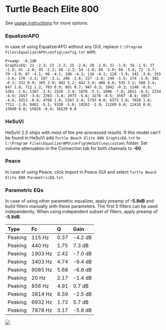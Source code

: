 # Turtle Beach Elite 800
See [usage instructions](https://github.com/jaakkopasanen/AutoEq#usage) for more options.

### EqualizerAPO
In case of using EqualizerAPO without any GUI, replace `C:\Program Files\EqualizerAPO\config\config.txt`
with:
```
Preamp: -6.1dB
GraphicEQ: 21 -2.3; 23 -2.2; 25 -2.0; 28 -1.9; 31 -1.9; 34 -1.9; 37 -1.9; 41 -2.0; 45 -2.1; 49 -2.3; 54 -2.6; 60 -3.0; 66 -3.4; 72 -3.7; 79 -3.9; 87 -4.1; 96 -4.1; 106 -4.1; 116 -4.1; 128 -3.9; 141 -3.8; 155 -3.6; 170 -3.3; 187 -3.1; 206 -2.6; 227 -2.0; 249 -1.5; 274 -1.0; 302 -0.3; 332 0.9; 365 2.9; 402 5.2; 442 5.9; 486 4.6; 535 3.2; 588 2.4; 647 1.8; 712 1.2; 783 0.9; 861 0.7; 947 0.3; 1042 -0.3; 1146 -0.9; 1261 -1.6; 1387 -2.4; 1526 -3.4; 1678 -5.1; 1846 -7.0; 2031 -6.5; 2234 -4.9; 2457 -3.8; 2703 -3.8; 2973 -5.6; 3270 -8.5; 3597 -8.8; 3957 -4.6; 4353 -0.8; 4788 1.8; 5267 2.4; 5793 0.0; 6373 3.8; 7010 1.6; 7711 -2.0; 8482 -5.1; 9330 -5.6; 10263 -1.9; 11289 0.0; 12418 0.0; 13660 0.0; 15026 -0.4; 16529 0.0
```

### HeSuVi
HeSuVi 2.0 ships with most of the pre-processed results. If this model can't be found in HeSuVi add
`Turtle Beach Elite 800 GraphicEQ.txt` to `C:\Program Files\EqualizerAPO\config\HeSuVi\eq\custom\` folder.
Set volume attenuation in the Connection tab for both channels to **-60**

### Peace
In case of using Peace, click *Import* in Peace GUI and select `Turtle Beach Elite 800 ParametricEQ.txt`.

### Parametric EQs
In case of using other parametric equalizer, apply preamp of **-5.8dB** and build filters manually
with these parameters. The first 5 filters can be used independently.
When using independent subset of filters, apply preamp of **-5.8dB**.

| Type    | Fc      |    Q | Gain    |
|:--------|:--------|:-----|:--------|
| Peaking | 115 Hz  | 0.37 | -4.2 dB |
| Peaking | 440 Hz  | 1.75 | 7.3 dB  |
| Peaking | 1903 Hz | 2.42 | -7.0 dB |
| Peaking | 3403 Hz | 4.74 | -9.4 dB |
| Peaking | 9085 Hz | 5.68 | -6.6 dB |
| Peaking | 20 Hz   | 2.17 | -1.4 dB |
| Peaking | 856 Hz  | 4.91 | 0.7 dB  |
| Peaking | 3814 Hz | 8.59 | -2.5 dB |
| Peaking | 6932 Hz | 1.72 | 5.7 dB  |
| Peaking | 7878 Hz | 3.17 | -5.8 dB |

![](https://raw.githubusercontent.com/jaakkopasanen/AutoEq/master/results/rtings/avg/Turtle%20Beach%20Elite%20800/Turtle%20Beach%20Elite%20800.png)